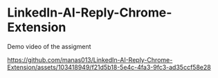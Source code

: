 # LinkedIn-AI-Reply-Chrome-Extension
Demo video of the assigment

https://github.com/manas013/LinkedIn-AI-Reply-Chrome-Extension/assets/103418949/f21d5b18-5e4c-4fa3-9fc3-ad35ccf58e28

